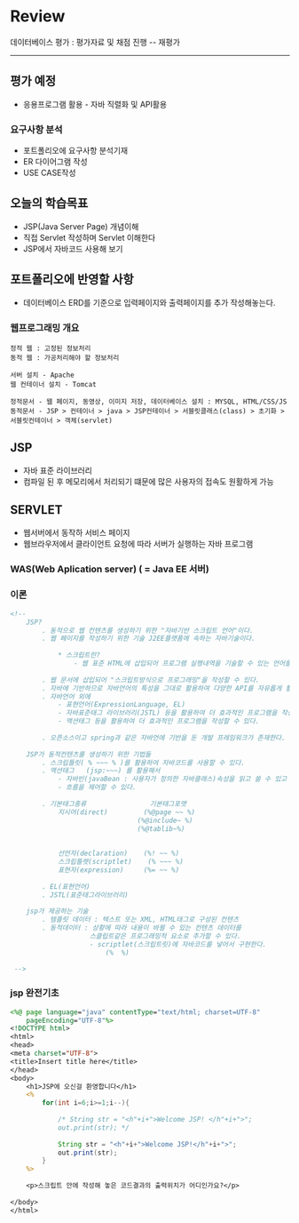 # Review

데이터베이스 평가 : 평가자료 및 채점 진행 -- 재평가


-----------------------------------------------------

## 평가 예정
- 응용프로그램 활용 - 자바 직렬화 및 API활용

### 요구사항 분석
- 포트폴리오에 요구사항 분석기재
- ER 다이어그램 작성
- USE CASE작성

## 오늘의 학습목표
- JSP(Java Server Page) 개념이해
- 직접 Servlet 작성하며 Servlet 이해한다
- JSP에서 자바코드 사용해 보기

## 포트폴리오에 반영할 사항
- 데이터베이스 ERD를 기준으로 입력페이지와 출력페이지를 추가 작성해놓는다.

### 웹프로그래밍 개요
```
정적 웹 : 고정된 정보처리
동적 웹 : 가공처리해야 할 정보처리

서버 설치 - Apache
웹 컨테이너 설치 - Tomcat

정적문서 - 웹 페이지, 동영상, 이미지 저장, 데이터베이스 설치 : MYSQL, HTML/CSS/JS
동적문서 - JSP > 컨테이너 > java > JSP컨테이너 > 서블릿클래스(class) > 초기화 > 서블릿컨테이너 > 객체(servlet)

```



## JSP
- 자바 표준 라이브러리
- 컴파일 된 후 메모리에서 처리되기 떄문에 많은 사용자의 접속도 원활하게 가능


## SERVLET
- 웹서버에서 동작하 서비스 페이지
- 웹브라우저에서 클라이언트 요청에 따라 서버가 실행하는 자바 프로그램

### WAS(Web Aplication server) ( = Java EE 서버)

### 이론
```jsp
<!-- 
	JSP?
		. 동적으로 웹 컨텐츠를 생성하기 위한 "자바기반 스크립트 언어"이다.
		. 웹 페이지를 작성하기 위한 기술 J2EE플랫폼에 속하는 자바기술이다.
		
			* 스크립트란?
				- 웹 표준 HTML에 삽입되어 프로그램 실행내역을 기술할 수 있는 언어를 말한다.
				
		. 웹 문서에 삽입되어 "스크립트방식으로 프로그래밍"을 작성할 수 있다.
		. 자바에 기반하므로 자바언어의 특성을 그대로 활용하여 다양한 API를 자유롭게 활용할수있다.
		. 자바언어 외에
			- 표현언어(ExpressionLanguage, EL)
			- 자바표준태그 라이브러리(JSTL) 등을 활용하여 더 효과적인 프로그램을 작성할 수 있다.
			- 액션태그 등을 활용하여 더 효과적인 프로그램을 작성할 수 있다.
		
		. 오픈소스이고 spring과 같은 자바언에 기반을 둔 개발 프레임워크가 존재한다.
		
	JSP가 동적컨텐츠를 생성하기 위한 기법들
		. 스크립틀릿( % ~~~ % )를 활용하여 자바코드를 사용할 수 있다.
		. 액션태그   (jsp:~~~) 를 활용해서
			- 자바빈(javaBean : 사용자가 정의한 자바클래스)속성을 읽고 쓸 수 있고
			- 흐름을 제어할 수 있다.
			
		. 기본태그종류				기본태그포맷
			지시어(direct)			(%@page ~~ %)
								(%@include~ %)
								(%@tablib~%)
			
			
			선언자(declaration)	(%! ~~ %)
			스크립틀렛(scriptlet)	(% ~~~ %)
			표현자(expression)		(%= ~~ %)
			
		. EL(표현언어)
		. JSTL(표준태그라이브러리)
			
	jsp가 제공하는 기술
		. 템플릿 데이터 : 텍스트 또는 XML, HTML태그로 구성된 컨텐츠
		. 동적데이터 : 상황에 따라 내용이 바뀔 수 있는 컨텐츠 데이터를
					스클립트같은 프로그래밍적 요소로 추가할 수 있다.
					- scriptlet(스크립트릿)에 자바코드를 넣어서 구현한다.
						(%	%)	

 -->
```



### jsp 완전기초
```jsp
<%@ page language="java" contentType="text/html; charset=UTF-8"
    pageEncoding="UTF-8"%>
<!DOCTYPE html>
<html>
<head>
<meta charset="UTF-8">
<title>Insert title here</title>
</head>
<body>
	<h1>JSP에 오신걸 환영합니다</h1>
	<%
		for(int i=6;i>=1;i--){
			
			/* String str = "<h"+i+">Welcome JSP! </h"+i+">";
			out.print(str); */
			
			String str = "<h"+i+">Welcome JSP!</h"+i+">";
			out.print(str);
		}
	%>
	
	<p>스크립트 안에 작성해 놓은 코드결과의 출력위치가 어디인가요?</p>
	
</body>
</html>
```

















